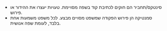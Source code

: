 - סינטקס/תחביר הם חוקים לכתיבת קוד בשפה מסויימת. טעויות יעצרו את ההידור או פירוש.
- סמנטיקה הן פירוש הפקודה שמשפט מסויים מבצע. לכל משפט משמעות אחת בלבד, לעומת שפה אנושית.